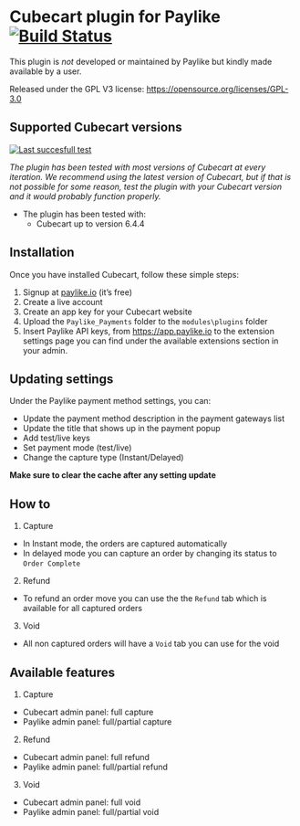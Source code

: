 # Cubecart plugin for Paylike [![Build Status](https://travis-ci.com/ionutcalara/cubecart-6.x.svg?branch=master)](https://travis-ci.com/github/ionutcalara/cubecart-6.x)

This plugin is *not* developed or maintained by Paylike but kindly made
available by a user.

Released under the GPL V3 license: https://opensource.org/licenses/GPL-3.0

## Supported Cubecart versions

[![Last succesfull test](https://log.derikon.ro/api/v1/log/read?tag=cubecart&view=svg&label=Cubecart&key=ecommerce&background=69b9ce)](https://log.derikon.ro/api/v1/log/read?tag=cubecart&view=html)

*The plugin has been tested with most versions of Cubecart at every iteration. We recommend using the latest version of Cubecart, but if that is not possible for some reason, test the plugin with your Cubecart version and it would probably function properly.*

* The plugin has been tested with:
   - Cubecart up to version 6.4.4

## Installation

Once you have installed Cubecart, follow these simple steps:
1. Signup at [paylike.io](https://paylike.io) (it’s free)
1. Create a live account
1. Create an app key for your Cubecart website
1. Upload the `Paylike_Payments` folder to the `modules\plugins` folder
1. Insert Paylike API keys, from https://app.paylike.io to the extension settings page you can find under the available extensions section in your admin.
     
## Updating settings

Under the Paylike payment method settings, you can:
 * Update the payment method description in the payment gateways list
 * Update the title that shows up in the payment popup 
 * Add test/live keys
 * Set payment mode (test/live)
 * Change the capture type (Instant/Delayed) 
 
**Make sure to clear the cache after any setting update** 

## How to
  
1. Capture
* In Instant mode, the orders are captured automatically
* In delayed mode you can capture an order by changing its status to `Order Complete`
2. Refund
* To refund an order move you can use the the `Refund` tab which is available for all captured orders
3. Void
* All non captured orders will have a `Void` tab you can use for the void
   
## Available features
  
1. Capture
* Cubecart admin panel: full capture
* Paylike admin panel: full/partial capture
2. Refund
* Cubecart admin panel: full refund
* Paylike admin panel: full/partial refund
3. Void
* Cubecart admin panel: full void
* Paylike admin panel: full/partial void
     
